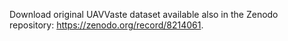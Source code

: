 Download original UAVVaste dataset available also in the Zenodo repository: https://zenodo.org/record/8214061.
